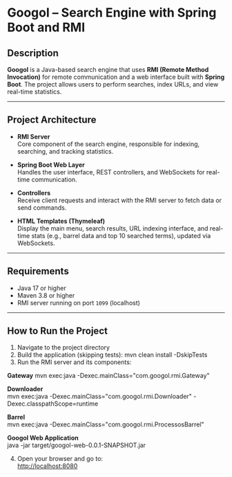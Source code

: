# Googol – Search Engine with Spring Boot and RMI

## Description

**Googol** is a Java-based search engine that uses **RMI (Remote Method Invocation)** for remote communication and a web interface built with **Spring Boot**. The project allows users to perform searches, index URLs, and view real-time statistics.

---

## Project Architecture

- **RMI Server**  
  Core component of the search engine, responsible for indexing, searching, and tracking statistics.

- **Spring Boot Web Layer**  
  Handles the user interface, REST controllers, and WebSockets for real-time communication.

- **Controllers**  
  Receive client requests and interact with the RMI server to fetch data or send commands.

- **HTML Templates (Thymeleaf)**  
  Display the main menu, search results, URL indexing interface, and real-time stats (e.g., barrel data and top 10 searched terms), updated via WebSockets.

---

## Requirements

- Java 17 or higher  
- Maven 3.8 or higher  
- RMI server running on port `1099` (localhost)

---

## How to Run the Project

1. Navigate to the project directory
2. Build the application (skipping tests):
mvn clean install -DskipTests
3. Run the RMI server and its components:

**Gateway**
mvn exec:java -Dexec.mainClass="com.googol.rmi.Gateway"

**Downloader**  
mvn exec:java -Dexec.mainClass="com.googol.rmi.Downloader" -Dexec.classpathScope=runtime

**Barrel**  
mvn exec:java -Dexec.mainClass="com.googol.rmi.ProcessosBarrel"

**Googol Web Application**  
java -jar target/googol-web-0.0.1-SNAPSHOT.jar

4. Open your browser and go to:  
[http://localhost:8080](http://localhost:8080)

